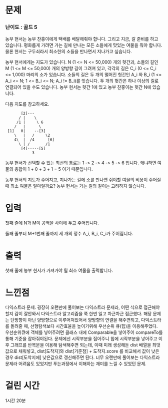 # 문제

### 난이도 : 골드 5

농부 현서는 농부 찬홍이에게 택배를 배달해줘야 합니다. 그리고 지금, 갈 준비를 하고 있습니다. 평화롭게 가려면 가는 길에 만나는 모든 소들에게 맛있는 여물을 줘야 합니다. 물론 현서는 구두쇠라서 최소한의 소들을 만나면서 지나가고 싶습니다.

농부 현서에게는 지도가 있습니다. N (1 <= N <= 50,000) 개의 헛간과, 소들의 길인 M (1 <= M <= 50,000) 개의 양방향 길이 그려져 있고, 각각의 길은 C_i (0 <= C_i <= 1,000) 마리의 소가 있습니다. 소들의 길은 두 개의 떨어진 헛간인 A_i 와 B_i (1 <= A_i <= N; 1 <= B_i <= N; A_i != B_i)를 잇습니다. 두 개의 헛간은 하나 이상의 길로 연결되어 있을 수도 있습니다. 농부 현서는 헛간 1에 있고 농부 찬홍이는 헛간 N에 있습니다.

다음 지도를 참고하세요.

           [2]---
          / |    \
         /1 |     \ 6
        /   |      \
     [1]   0|    --[3]
        \   |   /     \2
        4\  |  /4      [6]
          \ | /       /1
           [4]-----[5]
                3

농부 현서가 선택할 수 있는 최선의 통로는 1 -> 2 -> 4 -> 5 -> 6 입니다. 왜냐하면 여물의 총합이 1 + 0 + 3 + 1 = 5 이기 때문입니다.

농부 현서의 지도가 주어지고, 지나가는 길에 소를 만나면 줘야할 여물의 비용이 주어질 때 최소 여물은 얼마일까요? 농부 현서는 가는 길의 길이는 고려하지 않습니다.

# 입력

첫째 줄에 N과 M이 공백을 사이에 두고 주어집니다.

둘째 줄부터 M+1번째 줄까지 세 개의 정수 A_i, B_i, C_i가 주어집니다.

# 출력

첫째 줄에 농부 현서가 가져가야 될 최소 여물을 출력합니다.

# 느낀점

다익스트라 문제. 굉장히 오랜만에 풀어보는 다익스트라 문제라, 어떤 식으로 접근해야할지 감이 잘안와서 다익스트라 알고리즘을 쭉 한번 일고 차근차근 접근했다. 해당 문제는 단방향이 아닌 양방향으로 이루어져있어서 양방향의 연결을 해주면되고, 다익스트라를 돌려줄 때, 선형탐색보다 시간효율을 높이기위해 우선순위 큐(힙)을 이용해주었다. 우선순위큐에 객체를 넣어주려면 클래스 내에 Comparable을 넣어주어 compareTo를 통해 기준을 잡아줘야된다. 문제에선 시작부분을 집어주니 힙에 시작부분을 넣어주고 이후 그래프를 반복문을 이용해 탐색해주면 되는데, 이때 미래 생성해둔 dist 배열을 최댓값으로 채워넣고, dist[도착지]와 dist[기준점] + 도착지.score 를 비교해서 값이 낮은 경우 dist[도착지에] 낮은값으로 갱신해주면 된다. 너무 오랜만에 풀어보는 다익스트라 문제라 어려움도 있었지만 푸는과정에서 이해하는 재미를 느낄 수 있었던 문제.

# 걸린 시간

1시간 20분
